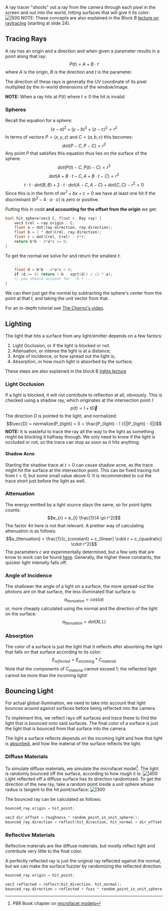A ray tracer "shoots" out a ray from the camera through each pixel in the screen and out into the world, hitting surfaces that will give it its color:
![|500](attachments/ray%20tracing.png)
NOTE: These concepts are also explained in the Block B [lecture on raytracing](https://edubuas.sharepoint.com/:b:/t/2023-24CFGA1.P3PRRaytracing/EZjfd2z5UjBFhKzetAtv60cBac56E6Kt__kHl6DF_9EWHg?e=2TTjXI) (starting at slide 24).
## Tracing Rays
A ray has an origin and a direction and when given a parameter results in a point along that ray:
$$P(t) = A + B \cdot t$$
where $A$ is the origin, $B$ is the direction and $t$ is the parameter.

The direction of these rays is generally the UV coordinate of its pixel multiplied by the in-world dimensions of the window/image.

**NOTE:** When a ray hits at $P(t)$ where $t \leq 0$ the hit is invalid.
### Spheres
Recall the equation for a sphere:
$$(x - a)^2 + (y - b)^2 + (z - c)^2 = r^2$$
In terms of vectors $P = (x, y, z)$ and $C = (a, b, c)$ this becomes:
$$dot(P - C, P - C) = r^2$$
Any point $P$ that satisfies this equation thus lies on the surface of the sphere:
$$dot(P(t) - C, P(t) - C) = r^2$$
$$dot(A + B \cdot t - C, A + B \cdot t - C) = r^2$$
$$t \cdot t \cdot dot(B, B) + 2 \cdot t \cdot dot(A-C, A-C) + dot(C, C) - r^2 = 0$$
Since this is in the form of $ax^2 + bx + c = 0$ we have at least one hit if the discriminant ($b^2 - 4 \cdot a \cdot c$) is zero or positive.

Putting this in code **and accounting for the offset from the origin** we get:
```cpp
bool hit_sphere(vec3 C, float r, Ray ray) {
	vec3 Crel = ray.origin - C;
	float a = dot(ray.direction, ray.direction);
	float b = 2 * dot(Crel, ray.direction);
	float c = dot(Crel, Crel) - r*r;
	return b*b - 4*a*c >= 0;
}
```

To get the normal we solve for and return the smallest $t$:
```cpp
	...
	float d = b*b - 4*a*c > 0;
	if (d >= 0) return (-b - sqrt(d)) / (2 * a);
	// you should account for `-b + ...`
}
```
We can then just get the normal by subtracting the sphere's center from the point at that $t$, and taking the unit vector from that.

For an in-depth tutorial see [The Cherno's video](https://www.youtube.com/watch?v=4NshnkzOdI0&t=1s).
## Lighting
The light that hits a surface from any light/emitter depends on a few factors:
1. Light Occlusion, or if the light is blocked or not.
1. Attenuation, or intense the light is at a distance;
1. Angle of Incidence, or how spread out the light is;
1. Absorption, or how much light is absorbed by the surface; 

These steps are also explained in the block B [lights lecture](https://edubuas.sharepoint.com/:b:/t/2023-24CFGA1.P3PRRaytracing/EZjfd2z5UjBFhKzetAtv60cBac56E6Kt__kHl6DF_9EWHg?e=2TTjXI)
### Light Occlusion
If a light is blocked, it will not contribute to reflection at all, obviously. This is checked using a shadow ray, which originates at the intersection point $I$:
$$p(t) = I + t \vec{D}$$
The direction $D$ is pointed to the light, and normalized:
$$\vec{D} = normalize(P_{light} = I) = \frac{P_{light} - I
}{||P_{light} - I||}$$
**NOTE:** It is wasteful to trace the ray all the way to the light as something might be blocking it halfway through. We only need to know if the light is occluded or not, so the trace can stop as soon as it hits anything.
#### Shadow Acne
Starting the shadow trace at $t = 0$ can cause shadow acne, as the trace might hit the surface at the intersection point. This can be fixed tracing not from $t = 0$, but some small value above 0. It is recommended to cut the trace short just before the light as well.
### Attenuation
The energy emitted by a light source stays the same, so for point lights counts:
$$e_{r} = e_{l} \frac{1}{4 \pi r^2}$$
The factor $4 \pi$ here is not that relevant. A prettier way of calculating attenuation is as follows:
$$a_{ttenuation} = \frac{1}{c_{constant} + c_{linear} \cdot r + c_{quadratic} \cdot r^2}$$
The parameters $c$ are experimentally determined, but a few sets that are know to work can be found [here](https://wiki.ogre3d.org/tiki-index.php?page=-Point+Light+**Attenuation**). Generally, the higher these constants, the quicker light intensity falls off.
### Angle of Incidence
The shallower the angle of a light on a surface, the more spread-out the photons are on that surface, the less illuminated that surface is:
$$a_{ttenuation} = cos(\alpha)$$
or, more cheaply calculated using the normal and the direction of the light on the surface:
$$a_{ttenuation} = dot(N, L)$$
### Absorption
The color of a surface is just the light that it reflects after absorbing the light that falls on that surface according to its color:
$$E_{reflected} = E_{incoming} * C_{material}$$
Note that the components of $C_{material}$ cannot exceed 1; the reflected light cannot be more than the incoming light!
## Bouncing Light
For actual global illumination, we need to take into account that light bounces around against surfaces before being reflected into the camera.

To implement this, we reflect rays off surfaces and trace these to find the light that is bounced onto said surfaces. The final color of a surface is just the light that is bounced from that surface into the camera.

The light a surface reflects depends on the incoming light and how that light is [absorbed](#Absorption), and how the material of the surface reflects the light.
### Diffuse Materials
To simulate diffuse materials, we simulate the microfacet model[^microfacet]. The light is randomly bounced off the surface, according to how rough it is:
![|400](attachments/microfacets.svg)
Light reflected off a diffuse surface has its direction randomized. To get the direction of the new ray, take a random point inside a unit sphere whose radius is tangent to the hit point/surface:
![|300](attachments/reflected%20ray.png)

The bounced ray can be calculated as follows:
```cpp
bounced_ray.origin = hit_point;

vec3 dir_offset = roughness * random_point_in_unit_sphere();
bounced_ray.direction = reflect(hit_direction, hit_normal + dir_offset);
```
### Reflective Materials
Reflective materials are like diffuse materials, but mostly reflect light and contribute very little to the final color.

A perfectly reflected ray is just the original ray reflected against the normal, but we can make the surface fuzzier by randomizing the reflected direction:
```cpp
bounced_ray.origin = hit_point;

vec3 reflected = reflect(hit_direction, hit_normal);
bounced_ray.direction = reflected + fuzz * random_point_in_unit_sphere();
```

[^microfacet]: PBR Book chapter on [microfacet models](https://www.pbr-book.org/3ed-2018/Reflection_Models/Microfacet_Models#)